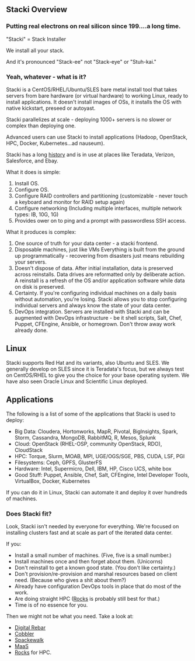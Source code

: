 ## Stacki Overview

### Putting real electrons on real silicon since 199....a long time.

"Stacki" = Stack Installer

We install all your stack.

And it's pronounced "Stack-ee" not "Stack-eye" or "Stuh-kai."

### Yeah, whatever - what is it?

Stacki is a CentOS/RHEL/Ubuntu/SLES bare metal install tool that takes servers from bare hardware (or virtual hardware) to working Linux, ready to install applications. It doesn't install images of OSs, it installs the OS with native kickstart, preseed or autoyast.

Stacki parallelizes at scale - deploying 1000+ servers is no slower or complex than deploying one.

Advanced users can use Stacki to install applications (Hadoop, OpenStack, HPC, Docker, Kubernetes...ad nauseum).

Stacki has a long [history](History) and is in use at places like Teradata, Verizon, Salesforce, and Ebay.

What it does is simple:

1. Install OS.
2. Configure OS.
3. Configure RAID controllers and partitioning (customizable - never touch a keyboard and monitor for RAID setup again)
4. Configure networking (Including multiple interfaces, multiple network types: IB, 10G, 1G)
5. Provides ower on to ping and a prompt with passwordless SSH access.

What it produces is complex:

1. One source of truth for your data center - a stacki frontend.
2. Disposable machines, just like VMs Everything is built from the ground up programmatically - recovering from disasters just means rebuilding your servers.
3. Doesn't dispose of data. After initial installation, data is preserved across reinstalls. Data drives are reformatted only by deliberate action. A reinstall is a refresh of the OS and/or application software while data on disk is preserved.
4. Certainty. If you're configuring individual machines on a daily basis without automation, you're losing. Stacki allows you to stop configuring individual servers and always know the state of your data center.
5. DevOps integration. Servers are installed with Stacki and can be augmented with DevOps infrastructure - be it shell scripts, Salt, Chef, Puppet, CFEngine, Ansible, or homegrown. Don't throw away work already done.

## Linux

Stacki supports Red Hat and its variants, also Ubuntu and SLES.
We generally develop on SLES since it is Teradata's focus, but we always test on CentOS/RHEL to give you the choice for your base operating system. We have also seen Oracle Linux and Scientific Linux deployed.

## Applications

The following is a list of some of the applications that Stacki is used to deploy:

* Big Data: Cloudera, Hortonworks, MapR, Pivotal, BigInsights, Spark, Storm, Cassandra, MongoDB, RabbitMQ, R, Mesos, Splunk
* Cloud: OpenStack (RHEL-OSP, community OpenStack, RDO), CloudStack
* HPC: Torque, Slurm, MOAB, MPI, UGE/OGS/SGE, PBS, CUDA, LSF, PGI
* Filesystems: Ceph, GPFS, GlusterFS
* Hardware: Intel, Supermicro, Dell, IBM, HP, Cisco UCS, white box
* Good Stuff: Puppet, Ansible, Chef, Salt, CFEngine, Intel Developer Tools, VirtualBox, Docker, Kubernetes

If you can do it in Linux, Stacki can automate it and deploy it over hundreds of machines.

### Does Stacki fit?

Look, Stacki isn't needed by everyone for everything. We're focused on installing clusters fast and at scale as part of the iterated data center.

If you:
* Install a small number of machines. (Five, five is a small number.)
* Install machines once and then forget about them. (Unicorns)
* Don't reinstall to get a known good state. (You don't like certainty.)
* Don't provision/re-provision and marshal resources based on client need. (Because who gives a shit about them?)
* Already have configuration DevOps tools in place that do most of the work.
* Are doing straight HPC ([Rocks](https://rocksclusters.org) is probably still best for that.)
* Time is of no essence for you.

Then we might not be what you need. Take a look at:
* [Digital Rebar](http://rebar.digital/)
* [Cobbler](https://cobbler.github.io/)
* [Spackewalk](https://spacewalkproject.github.io/)
* [MaaS](https://maas.io/)
* [Rocks](https://rocksclusters.org) for HPC.
